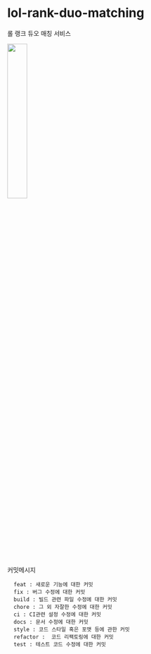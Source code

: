 # lol-rank-duo-matching
롤 랭크 듀오 매칭 서비스

<img src="https://user-images.githubusercontent.com/37071007/111019615-c2a08480-8403-11eb-9a26-a79a0a567eb1.png" width="30%"></img>

커밋메시지 


      feat : 새로운 기능에 대한 커밋
      fix : 버그 수정에 대한 커밋
      build : 빌드 관련 파일 수정에 대한 커밋
      chore : 그 외 자잘한 수정에 대한 커밋
      ci : CI관련 설정 수정에 대한 커밋
      docs : 문서 수정에 대한 커밋
      style : 코드 스타일 혹은 포맷 등에 관한 커밋
      refactor :  코드 리팩토링에 대한 커밋
      test : 테스트 코드 수정에 대한 커밋
